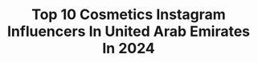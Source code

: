 ---
title: Top 10 Cosmetics Instagram Influencers In United Arab Emirates In 2024
description: >-
  Find top cosmetics Instagram influencers in United Arab Emirates in 2024. Most popular hashtags: #cosmetics #beauty #dubai #eyeshadow.
platform: Instagram
hits: 64
text_top: Analyze the top-rated Instagram accounts on inBeat.
text_bottom: Our platform aggregates 64 Instagram influencers like this in United Arab Emirates for you to work with.
profiles:
  - username: "dr.aleenajijin"
    fullname: >-
      Aleena Jijin
    bio: >-
      Cosmetic Dental Surgeon @dr.aleenajijindentistry UAE Licensed Blogger Fashion |Travel |Lifestyle Business Enquiries⬇️ aleenaalluz15@gmail.com
    location: "United Arab Emirates"
    followers: 288758
    engagement: 180
    commentsToLikes: 0.026166
    id: ck9wg6qees5130j78fn8yy6di
    verified: false
    hashtags: "#oman, #muscat, #reelsindia, #visitoman"
  - username: "pretty_tonia1_"
    fullname: >-
      👻 @prettytonia1 🧿
    bio: >-
      FOUNDER @pt_cosmetics_ CHEF 👩‍🍳👩‍🍳 @t_kitchen_ DUBAI/LAGOS 💯💁🏼‍♀️🇦🇪💵 NO FACEBOOK BUSINESSES MINDED 💯👏 Negativity = Block🙅‍♀️
    location: "United Arab Emirates"
    followers: 69751
    engagement: 76
    commentsToLikes: 0.015615
    id: ck5q80m0f3x0s0i11b42qnygg
    verified: false
    hashtags: ""
  - username: "dentistry_room"
    fullname: >-
      Dentistry_Room
    bio: >-
      🔘Cosmetic Cases In Dentistry. 🔘38.5K Real Followers : 📩 DM. 🔘Dentist /Dubai /UAE. 🔘dentistryroom@gmail.com 🔘 FB Page: Dentistry_Room
    location: "United Arab Emirates"
    followers: 38821
    engagement: 107
    commentsToLikes: 0.005613
    id: ck0tvpvlscc1q0i19vivzqz1o
    verified: false
    hashtags: "#resinacomposta, #orthodontics, #wedding, #porcelainveneers"
  - username: "nabiha_fuqha_official"
    fullname: >-
      NABIEH ALFUGAHA
    bio: >-
      خبيره التجميل نبيهة الفقهاء 🇦🇪💄 Professional MUA, influencer,trainer تخصص عرايس وجروبات👰🏼 للحجوزات والدورات الفرديه والاعلانات واتساب⬇️
    location: "United Arab Emirates"
    followers: 416489
    engagement: 1052
    commentsToLikes: 0.025413
    id: ck5zu7vrb1uma0i1479pyk26o
    verified: false
    hashtags: "#follow, #artist, #naturalmakeup, #glam"
  - username: "lillian.photographer"
    fullname: >-
      Lilian jbarah
    bio: >-
      استقبل طلبات تصوير العروسات 🤍
    location: "United Arab Emirates"
    followers: 84475
    engagement: 42
    commentsToLikes: 0.071597
    id: ck5zu7wsv1unn0i14nmyhnqfj
    verified: false
    hashtags: "#foryoupage, #valentines, #makeupjunkie, #wakeupandmakeup"
  - username: "drdmontalvo"
    fullname: >-
      Dr. David Montalvo Arias
    bio: >-
      Aesthetic Dentistry
    location: "United Arab Emirates"
    followers: 82386
    engagement: 86
    commentsToLikes: 0.024161
    id: ck138lmsbgu390i198uw4zm15
    verified: false
    hashtags: "#smilemakeover, #crownlengthening, #naturalveneers, #smile"
  - username: "alhadithystudio"
    fullname: >-
      ابراهيم الحديثيAlhadithy
    bio: >-
      Senior Photographer Dubai Sound Tv Cinema Productions Studio (DST) DM for bookings & Enquiry
    location: "United Arab Emirates"
    followers: 57561
    engagement: 45
    commentsToLikes: 0.046154
    id: ck0vy8vkz2soj0i19sw7upcap
    verified: false
    hashtags: "#lip, #jewelry, #dubaibeautyblogger, #makeupartist"
  - username: "safamakeup1"
    fullname: >-
      💕 𝕊𝕒𝕗𝕒 𝕒𝕝 𝕙𝕒𝕤𝕤𝕒𝕟 💕
    bio: >-
      🇲🇦🇲🇦 - ✉️ safamakeup@gmail.com . -استقبل حجوزات الميك اب في البحرين 🇧🇭والامارات🇦🇪. - للتواصل عن طريق الدايركت مسج 📩
    location: "United Arab Emirates"
    followers: 38811
    engagement: 258
    commentsToLikes: 0.019711
    id: ck15r4nz164r20i198cjd1bxa
    verified: false
    hashtags: "#photoshoot, #makeuplover, #eyeliner, #fashionblogger"
  - username: "amrsaadanyphotography"
    fullname: >-
      Amr El Saadany
    bio: >-
      Commercial photographer - Egypt | UAE. specializing in #AutomotivePhotography #HospitalityPhotography #productphotography #foodphotography
    location: "United Arab Emirates"
    followers: 20882
    engagement: 338
    commentsToLikes: 0.046007
    id: ck6uh194o6e880j714nbatx2r
    verified: false
    hashtags: "#drift, #advertising, #ride, #gopromax"
  - username: "dr_marta_beauty"
    fullname: >-
      ✨ THE ART OF CREATING BEAUTY ✨
    bio: >-
      Aesthetic Physician 🎓MD., MSc.,Anti-Aging,Aesthetic Medicine Fellowship 💉Founder of @drmartabeauty 🦋 Mother of 👧🏼👧🏼 📍Dubai, UAE🇦🇪 📍Lisbon, Portugal🇵🇹
    location: "United Arab Emirates"
    followers: 53238
    engagement: 164
    commentsToLikes: 0.106140
    id: ck6u70lbhirwx0j71rhw2a3ho
    verified: false
    hashtags: "#abudhabi, #skin, #scartreatment, #portugal"
---